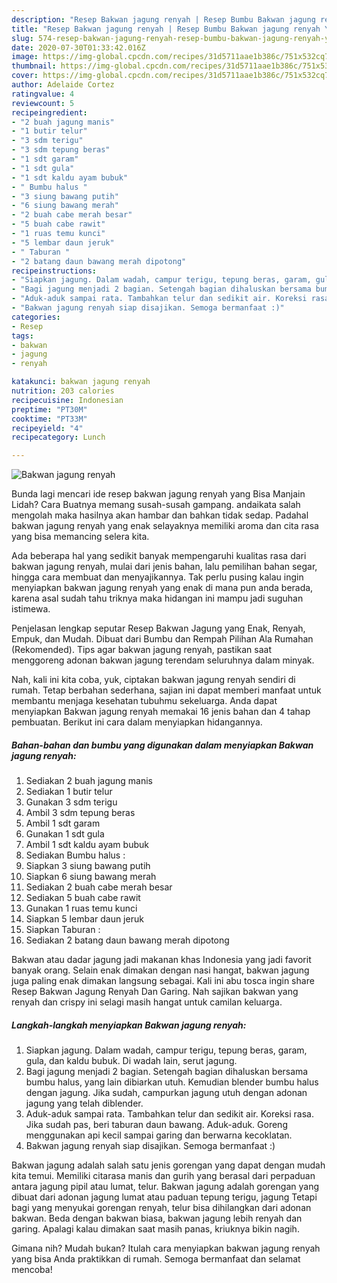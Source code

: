 ```yaml
---
description: "Resep Bakwan jagung renyah | Resep Bumbu Bakwan jagung renyah Yang Bisa Manjain Lidah"
title: "Resep Bakwan jagung renyah | Resep Bumbu Bakwan jagung renyah Yang Bisa Manjain Lidah"
slug: 574-resep-bakwan-jagung-renyah-resep-bumbu-bakwan-jagung-renyah-yang-bisa-manjain-lidah
date: 2020-07-30T01:33:42.016Z
image: https://img-global.cpcdn.com/recipes/31d5711aae1b386c/751x532cq70/bakwan-jagung-renyah-foto-resep-utama.jpg
thumbnail: https://img-global.cpcdn.com/recipes/31d5711aae1b386c/751x532cq70/bakwan-jagung-renyah-foto-resep-utama.jpg
cover: https://img-global.cpcdn.com/recipes/31d5711aae1b386c/751x532cq70/bakwan-jagung-renyah-foto-resep-utama.jpg
author: Adelaide Cortez
ratingvalue: 4
reviewcount: 5
recipeingredient:
- "2 buah jagung manis"
- "1 butir telur"
- "3 sdm terigu"
- "3 sdm tepung beras"
- "1 sdt garam"
- "1 sdt gula"
- "1 sdt kaldu ayam bubuk"
- " Bumbu halus "
- "3 siung bawang putih"
- "6 siung bawang merah"
- "2 buah cabe merah besar"
- "5 buah cabe rawit"
- "1 ruas temu kunci"
- "5 lembar daun jeruk"
- " Taburan "
- "2 batang daun bawang merah dipotong"
recipeinstructions:
- "Siapkan jagung. Dalam wadah, campur terigu, tepung beras, garam, gula, dan kaldu bubuk. Di wadah lain, serut jagung."
- "Bagi jagung menjadi 2 bagian. Setengah bagian dihaluskan bersama bumbu halus, yang lain dibiarkan utuh. Kemudian blender bumbu halus dengan jagung. Jika sudah, campurkan jagung utuh dengan adonan jagung yang telah diblender."
- "Aduk-aduk sampai rata. Tambahkan telur dan sedikit air. Koreksi rasa. Jika sudah pas, beri taburan daun bawang. Aduk-aduk. Goreng menggunakan api kecil sampai garing dan berwarna kecoklatan."
- "Bakwan jagung renyah siap disajikan. Semoga bermanfaat :)"
categories:
- Resep
tags:
- bakwan
- jagung
- renyah

katakunci: bakwan jagung renyah 
nutrition: 203 calories
recipecuisine: Indonesian
preptime: "PT30M"
cooktime: "PT33M"
recipeyield: "4"
recipecategory: Lunch

---
```



![Bakwan jagung renyah](https://img-global.cpcdn.com/recipes/31d5711aae1b386c/751x532cq70/bakwan-jagung-renyah-foto-resep-utama.jpg)

Bunda lagi mencari ide resep bakwan jagung renyah yang Bisa Manjain Lidah? Cara Buatnya memang susah-susah gampang. andaikata salah mengolah maka hasilnya akan hambar dan bahkan tidak sedap. Padahal bakwan jagung renyah yang enak selayaknya memiliki aroma dan cita rasa yang bisa memancing selera kita.

Ada beberapa hal yang sedikit banyak mempengaruhi kualitas rasa dari bakwan jagung renyah, mulai dari jenis bahan, lalu pemilihan bahan segar, hingga cara membuat dan menyajikannya. Tak perlu pusing kalau ingin menyiapkan bakwan jagung renyah yang enak di mana pun anda berada, karena asal sudah tahu triknya maka hidangan ini mampu jadi suguhan istimewa.

Penjelasan lengkap seputar Resep Bakwan Jagung yang Enak, Renyah, Empuk, dan Mudah. Dibuat dari Bumbu dan Rempah Pilihan Ala Rumahan (Rekomended). Tips agar bakwan jagung renyah, pastikan saat menggoreng adonan bakwan jagung terendam seluruhnya dalam minyak.


Nah, kali ini kita coba, yuk, ciptakan bakwan jagung renyah sendiri di rumah. Tetap berbahan sederhana, sajian ini dapat memberi manfaat untuk membantu menjaga kesehatan tubuhmu sekeluarga. Anda dapat menyiapkan Bakwan jagung renyah memakai 16 jenis bahan dan 4 tahap pembuatan. Berikut ini cara dalam menyiapkan hidangannya.

<!--inarticleads1-->

##### Bahan-bahan dan bumbu yang digunakan dalam menyiapkan Bakwan jagung renyah:

1. Sediakan 2 buah jagung manis
1. Sediakan 1 butir telur
1. Gunakan 3 sdm terigu
1. Ambil 3 sdm tepung beras
1. Ambil 1 sdt garam
1. Gunakan 1 sdt gula
1. Ambil 1 sdt kaldu ayam bubuk
1. Sediakan  Bumbu halus :
1. Siapkan 3 siung bawang putih
1. Siapkan 6 siung bawang merah
1. Sediakan 2 buah cabe merah besar
1. Sediakan 5 buah cabe rawit
1. Gunakan 1 ruas temu kunci
1. Siapkan 5 lembar daun jeruk
1. Siapkan  Taburan :
1. Sediakan 2 batang daun bawang merah dipotong


Bakwan atau dadar jagung jadi makanan khas Indonesia yang jadi favorit banyak orang. Selain enak dimakan dengan nasi hangat, bakwan jagung juga paling enak dimakan langsung sebagai. Kali ini abu tosca ingin share Resep Bakwan Jagung Renyah Dan Garing. Nah sajikan bakwan yang renyah dan crispy ini selagi masih hangat untuk camilan keluarga. 

<!--inarticleads2-->

##### Langkah-langkah menyiapkan Bakwan jagung renyah:

1. Siapkan jagung. Dalam wadah, campur terigu, tepung beras, garam, gula, dan kaldu bubuk. Di wadah lain, serut jagung.
1. Bagi jagung menjadi 2 bagian. Setengah bagian dihaluskan bersama bumbu halus, yang lain dibiarkan utuh. Kemudian blender bumbu halus dengan jagung. Jika sudah, campurkan jagung utuh dengan adonan jagung yang telah diblender.
1. Aduk-aduk sampai rata. Tambahkan telur dan sedikit air. Koreksi rasa. Jika sudah pas, beri taburan daun bawang. Aduk-aduk. Goreng menggunakan api kecil sampai garing dan berwarna kecoklatan.
1. Bakwan jagung renyah siap disajikan. Semoga bermanfaat :)


Bakwan jagung adalah salah satu jenis gorengan yang dapat dengan mudah kita temui. Memiliki citarasa manis dan gurih yang berasal dari perpaduan antara jagung pipil atau lumat, telur. Bakwan jagung adalah gorengan yang dibuat dari adonan jagung lumat atau paduan tepung terigu, jagung Tetapi bagi yang menyukai gorengan renyah, telur bisa dihilangkan dari adonan bakwan. Beda dengan bakwan biasa, bakwan jagung lebih renyah dan garing. Apalagi kalau dimakan saat masih panas, kriuknya bikin nagih. 

Gimana nih? Mudah bukan? Itulah cara menyiapkan bakwan jagung renyah yang bisa Anda praktikkan di rumah. Semoga bermanfaat dan selamat mencoba!
